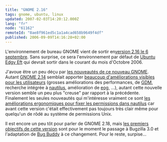 ```yaml
---
title: "GNOME 2.16"
tags: gnome, ubuntu, linux
updated: 2007-02-03T14:20:12.000Z
lang: "fr"
node: "61162"
remoteId: "8ae8f961ed5c1a1a4cad658b9649f4df"
published: 2006-09-09T14:16:28+02:00
---
```

 
L'environnement de bureau GNOME vient de sortir en[version 2.16 le 6 septembre](http://mail.gnome.org/archives/gnome-announce-list/2006-September/msg00042.html). Sans surprise, ce sera l'environnement par défaut de [Ubuntu Edgy Eft](https://wiki.ubuntu.com/EdgyEft) qui devrait sortir dans le courant du mois d'Octobre 2006.

 
J'avoue être un peu déçu par [les nouveautés de ce nouveau GNOME](http://www.gnome.org/start/2.16/notes/fr/index.html). Autant [GNOME 2.14](http://www.gnome.org/start/2.14/notes/fr/index.html) semblait apporter [beaucoup d'améliorations visibles pour les utilisateurs](http://www.gnome.org/start/2.14/notes/fr/rnusers.html) (grosses améliorations des performances, de [GDM](http://pwet.fr/man/linux/commandes/gdm), recherche intégrée à [nautilus](http://pwet.fr/man/linux/commandes/nautilus), amélioration de [eog](http://pwet.fr/man/linux/commandes/eog), …), autant cette nouvelle version semble un peu plus &quot;creuse&quot; par rapport à la précédente. Finalement les seules nouveautés qui m'intéresse vraiment ce sont [les améliorations ergonomiques pour fixer les permissions dans nautilus](http://www.gnome.org/start/2.16/notes/fr/rnusability.html) car avant cette version c'était effectivement pas toujours très clair même pour quelqu'un de rôdé au système de permissions Unix.

 
Il est encore un peu tôt pour parler de GNOME 2.18, mais [les premiers objectifs de cette version](http://www.gnome.org/start/2.16/notes/fr/rnlookingforward.html) sont pour le moment le passage à Bugzilla 3.0 et l'adaptation de [Bug Buddy](http://pwet.fr/man/linux/commandes/bug_buddy) à ce changement. Pour le reste, surpise…

